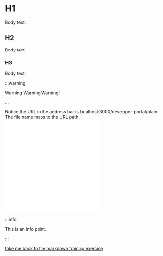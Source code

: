 # H1

Body text.

## H2

Body text.

### H3

Body text.

:::warning

Warning Warning Warning!

:::

Notice the URL in the address bar is localhost:3000/developer-portal/plain.
The file name maps to the URL path.
<embed src="./snippets/_snippet_test.md" />
<embed src="./snippets/_snippet_test2.md" />


:::info

This is an info point.

:::

[take me back to the markdown training exercise](markdown.md)